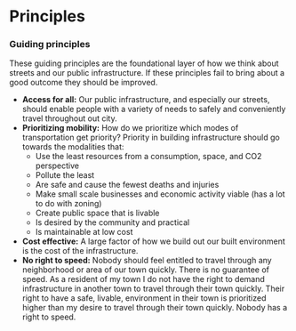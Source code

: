 # Principles

### Guiding principles

These guiding principles are the foundational layer of how we think about streets and our public infrastructure. If these principles fail to bring about a good outcome they should be improved. 

- **Access for all:** Our public infrastructure, and especially our streets, should enable people with a variety of needs to safely and conveniently travel throughout out city. 
- **Prioritizing mobility:** How do we prioritize which modes of transportation get priority? Priority in building infrastructure should go towards the modalities that:
  - Use the least resources from a consumption, space, and CO2 perspective
  - Pollute the least
  - Are safe and cause the fewest deaths and injuries
  - Make small scale businesses and economic activity viable (has a lot to do with zoning)
  - Create public space that is livable
  - Is desired by the community and practical 
  - Is maintainable at low cost
- **Cost effective:** A large factor of how we build out our built environment is the cost of the infrastructure. 
- **No right to speed:** Nobody should feel entitled to travel through any neighborhood or area of our town quickly. There is no guarantee of speed. As a resident of my town I do not have the right to demand infrastructure in another town to travel through their town quickly. Their right to have a safe, livable, environment in their town is prioritized higher than my desire to travel through their town quickly. Nobody has a right to speed. 
